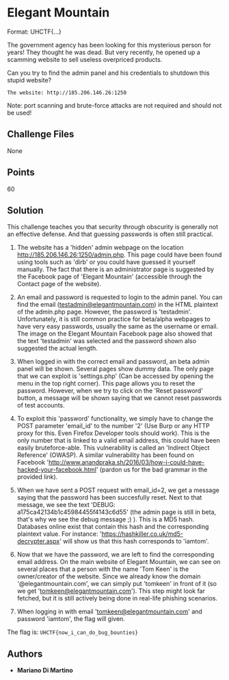 # Elegant Mountain

Format: UHCTF{...}

The government agency has been looking for this mysterious person for years! They thought he was dead. But very recently, he opened up a scamming website to sell useless overpriced products.

Can you try to find the admin panel and his credentials to shutdown this stupid website?

    The website: http://185.206.146.26:1250

Note: port scanning and brute-force attacks are not required and should not be used!


## Challenge Files

None


## Points

60

## Solution

This challenge teaches you that security through obscurity is generally not an effective defense. And that guessing passwords is often still practical.

1. The website has a 'hidden' admin webpage on the location http://185.206.146.26:1250/admin.php. This page could have been found using tools such as 'dirb' or you could have guessed it yourself manually. The fact that there is an administrator page is suggested by the Facebook page of 'Elegant Mountain' (accessible through the Contact page of the website).

2. An email and password is requested to login to the admin panel. You can find the email (testadmin@elegantmountain.com) in the HTML plaintext of the admin.php page. However, the password is 'testadmin'. Unfortunately, it is still common practice for beta/alpha webpages to have very easy passwords, usually the same as the username or email. The image on the Elegant Mountain Facebook page also showed that the text 'testadmin' was selected and the password shown also suggested the actual length.

3. When logged in with the correct email and password, an beta admin panel will be shown. Several pages show dummy data. The only page that we can exploit is 'settings.php' (Can be accessed by opening the menu in the top right corner). This page allows you to reset the password. However, when we try to click on the 'Reset password' button, a message will be shown saying that we cannot reset passwords of test accounts.

4. To exploit this 'password' functionality, we simply have to change the POST parameter 'email_id' to the number '2' (Use Burp or any HTTP proxy for this. Even Firefox Developer tools should work). This is the only number that is linked to a valid email address, this could have been easily bruteforce-able. This vulnerability is called an 'Indirect Object Reference' (OWASP). A similar vulnerability has been found on Facebook 'http://www.anandpraka.sh/2016/03/how-i-could-have-hacked-your-facebook.html' (pardon us for the bad grammar in the provided link).

5. When we have sent a POST request with email_id=2, we get a message saying that the password has been succesfully reset. Next to that message, we see the text 'DEBUG: a175ca42134b1c45984455f4143c6d55' (the admin page is still in beta, that's why we see the debug message ;) ). This is a MD5 hash. Databases online exist that contain this hash and the corresponding plaintext value. For instance: 'https://hashkiller.co.uk/md5-decrypter.aspx' will show us that this hash corresponds to 'iamtom'.

6. Now that we have the password, we are left to find the corresponding email address. On the main website of Elegant Mountain, we can see on several places that a person with the name 'Tom Keen' is the owner/creator of the website. Since we already know the domain '@elegantmountain.com', we can simply put 'tomkeen' in front of it (so we get 'tomkeen@elegantmountain.com'). This step might look far fetched, but it is still actively being done in real-life phishing scenarios.

7. When logging in with email 'tomkeen@elegantmountain.com' and password 'iamtom', the flag will given.

The flag is: `UHCTF{now_i_can_do_bug_bounties}`


## Authors

* **Mariano Di Martino**





